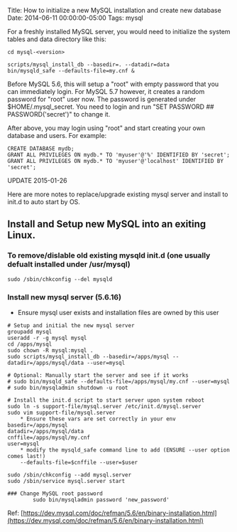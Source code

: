 Title: How to initialize a new MySQL installation and create new database
Date: 2014-06-11 00:00:00-05:00
Tags: mysql



     

For a freshly installed MySQL server, you would need to initialize the system tables and data directory like this:

     

    cd mysql-<version> 

    scripts/mysql_install_db --basedir=. --datadir=data
    bin/mysqld_safe --defaults-file=my.cnf &

     

Before MySQL 5.6, this will setup a "root" with empty password that you can immediately login. For MySQL 5.7 however, it creates a random password for "root" user now. The password is generated under $HOME/.mysql_secret. You need to login and run "SET PASSWORD ## PASSWORD('secret')" to change it.

After above, you may login using "root" and start creating your own database and users. For example:

    CREATE DATABASE mydb;
    GRANT ALL PRIVILEGES ON mydb.* TO 'myuser'@'%' IDENTIFIED BY 'secret';
    GRANT ALL PRIVILEGES ON mydb.* TO 'myuser'@'localhost' IDENTIFIED BY 'secret';

UPDATE 2015-01-26 

Here are more notes to replace/upgrade existing mysql server and install to init.d to auto start by OS.

## Install and Setup new MySQL into an exiting Linux.

### To remove/dislable old existing mysqld init.d (one usually defualt installed under /usr/mysql)

    sudo /sbin/chkconfig --del mysqld

### Install new mysql server (5.6.16)
    
* Ensure mysql user exists and installation files are owned by this user
    
```
# Setup and initial the new mysql server 
groupadd mysql
useradd -r -g mysql mysql 
cd /apps/mysql
sudo chown -R mysql:mysql .
sudo scripts/mysql_install_db --basedir=/apps/mysql --datadir=/apps/mysql/data --user=mysql

# Optional: Manually start the server and see if it works
# sudo bin/mysqld_safe --defaults-file=/apps/mysql/my.cnf --user=mysql
# sudo bin/mysqladmin shutdown -u root

# Install the init.d script to start server upon system reboot 
sudo ln -s support-file/mysql.server /etc/init.d/mysql.server
sudo vim support-file/mysql.server
    * Ensure these vars are set correctly in your env
basedir=/apps/mysql
datadir=/apps/mysql/data
cnffile=/apps/mysql/my.cnf
user=mysql
    * modify the mysqld_safe command line to add (ENSURE --user option comes last!)
    --defaults-file=$cnffile --user=$user
    
sudo /sbin/chkconfig --add mysql.server
sudo /sbin/service mysql.server start
    
### Change MySQL root password
        sudo bin/mysqladmin password 'new_password'
```
Ref:
[https://dev.mysql.com/doc/refman/5.6/en/binary-installation.html](https://dev.mysql.com/doc/refman/5.6/en/binary-installation.html)

